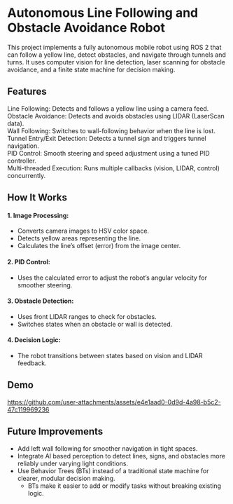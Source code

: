 # Autonomous Line Following and Obstacle Avoidance Robot
This project implements a fully autonomous mobile robot using ROS 2 that can follow a yellow line, detect obstacles, and navigate through tunnels and turns.
It uses computer vision for line detection, laser scanning for obstacle avoidance, and a finite state machine for decision making.

## Features
Line Following: Detects and follows a yellow line using a camera feed.    
Obstacle Avoidance: Detects and avoids obstacles using LIDAR (LaserScan data).  
Wall Following: Switches to wall-following behavior when the line is lost.  
Tunnel Entry/Exit Detection: Detects a tunnel sign and triggers tunnel navigation.  
PID Control: Smooth steering and speed adjustment using a tuned PID controller.  
Multi-threaded Execution: Runs multiple callbacks (vision, LIDAR, control) concurrently.  

## How It Works
#### 1. Image Processing:
- Converts camera images to HSV color space.  
- Detects yellow areas representing the line.  
- Calculates the line’s offset (error) from the image center.
#### 2. PID Control:  
- Uses the calculated error to adjust the robot’s angular velocity for smoother steering.
#### 3. Obstacle Detection:  
- Uses front LIDAR ranges to check for obstacles.  
- Switches states when an obstacle or wall is detected.
#### 4. Decision Logic:  
- The robot transitions between states based on vision and LIDAR feedback.

## Demo
https://github.com/user-attachments/assets/e4e1aad0-0d9d-4a98-b5c2-47c119969236  

## Future Improvements  
- Add left wall following for smoother navigation in tight spaces.  
- Integrate AI based perception to detect lines, signs, and obstacles more reliably under varying light conditions.  
- Use Behavior Trees (BTs) instead of a traditional state machine for clearer, modular decision making.  
  - BTs make it easier to add or modify tasks without breaking existing logic.  



